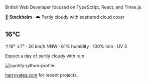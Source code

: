 British Web Developer focused on TypeScript, React, and Three.js.

<!-- WEATHER_START -->
📍 **Stockholm** · ☁️ Partly cloudy with scattered cloud cover

## 16°C
↑16° ↓7° · 20 km/h NNW · 61% humidity · 100% rain · UV 3

Expect a day of partly cloudy with rain
<!-- WEATHER_END -->

<p align="left">
  <a>
    <img src="https://spotify-github-profile.kittinanx.com/api/view?uid=bigbello&cover_image=true&theme=natemoo-re&show_offline=true&background_color=121212&interchange=false&bar_color=53b14f&bar_color_cover=false" alt="spotify-github-profile">
  </a>
</p>

[harryyates.com](https://harryyates.com) for recent projects.
